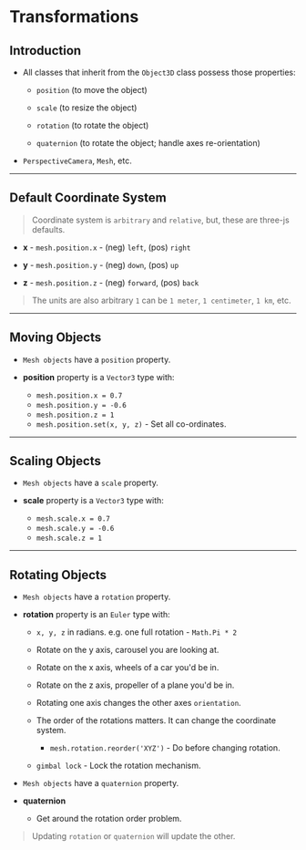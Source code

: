 # Transformations

## Introduction

* All classes that inherit from the `Object3D` class possess those properties:

    * `position` (to move the object)

    * `scale` (to resize the object)

    * `rotation` (to rotate the object)

    * `quaternion` (to rotate the object; handle axes re-orientation)

* `PerspectiveCamera`, `Mesh`, etc.

---

## Default Coordinate System

> Coordinate system is `arbitrary` and `relative`, but, these are three-js defaults.

* __x__ - `mesh.position.x` - (neg) `left`, (pos) `right`

* __y__ - `mesh.position.y` - (neg) `down`, (pos) `up`

* __z__ - `mesh.position.z` - (neg) `forward`, (pos) `back`

> The units are also arbitrary `1` can be `1 meter`, `1 centimeter`, `1 km`, etc.

---

## Moving Objects

* `Mesh objects` have a `position` property.

* __position__ property is a `Vector3` type with:

    * `mesh.position.x = 0.7`
    * `mesh.position.y = -0.6`
    * `mesh.position.z = 1`
    * `mesh.position.set(x, y, z)` - Set all co-ordinates.

---

## Scaling Objects

* `Mesh objects` have a `scale` property.

* __scale__ property is a `Vector3` type with:

    * `mesh.scale.x = 0.7`
    * `mesh.scale.y = -0.6`
    * `mesh.scale.z = 1`

---

## Rotating Objects

* `Mesh objects` have a `rotation` property.

* __rotation__ property is an `Euler` type with:

    * `x, y, z` in radians. e.g. one full rotation - `Math.Pi * 2`

    * Rotate on the y axis, carousel you are looking at.

    * Rotate on the x axis, wheels of a car you'd be in.

    * Rotate on the z axis, propeller of a plane you'd be in.

    * Rotating one axis changes the other axes `orientation`.

    * The order of the rotations matters. It can change the coordinate system.

        * `mesh.rotation.reorder('XYZ')` - Do before changing rotation.

    * `gimbal lock` - Lock the rotation mechanism.

* `Mesh objects` have a `quaternion` property.

* __quaternion__ 

    * Get around the rotation order problem.

> Updating `rotation` or `quaternion` will update the other.

